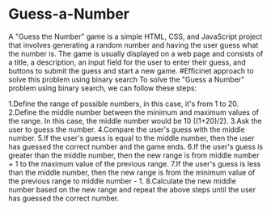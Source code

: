 # Guess-a-Number
A "Guess the Number" game is a simple HTML, CSS, and JavaScript project that involves generating a random number and having the user guess what the number is. The game is usually displayed on a web page and consists of a title, a description, an input field for the user to enter their guess, and buttons to submit the guess and start a new game.
#Efficinet approach to solve this problem using binary search
To solve the "Guess a Number" problem using binary search, we can follow these steps:

1.Define the range of possible numbers, in this case, it's from 1 to 20.
2.Define the middle number between the minimum and maximum values of the range. In this case, the middle number would be 10 ((1+20)/2).
3.Ask the user to guess the number.
4.Compare the user's guess with the middle number.
5.If the user's guess is equal to the middle number, then the user has guessed the correct number and the game ends.
6.If the user's guess is greater than the middle number, then the new range is from middle number + 1 to the maximum value of the previous range.
7.If the user's guess is less than the middle number, then the new range is from the minimum value of the previous range to middle number - 1.
8.Calculate the new middle number based on the new range and repeat the above steps until the user has guessed the correct number.
